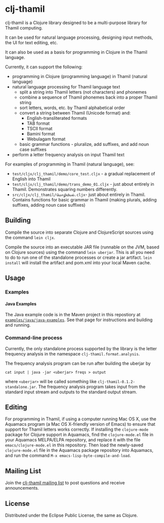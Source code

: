 # clj-thamil

clj-thamil is a Clojure library designed to be a multi-purpose library for Thamil
computing.

It can be used for natural language processing, designing input
methods, the UI for text editing, etc.

It can also be used as a basis for programming in Clojure in the
Thamil language.

Currently, it can support the following:
* programming in Clojure (programming language) in Thamil (natural language)
* natural language processing for Thamil language text
  * split a string into Thamil letters (not characters) and phonemes
  * combine a sequence of Thamil phonemes back into a proper Thamil string
  * sort letters, words, etc. by Thamil alphabetical order
  * convert a string between Thamil (Unicode format) and:
    * English-transliterated formats
    * TAB format
    * TSCII format
    * Bamini format
    * Webulagam format
  * basic grammar functions - pluralize, add suffixes, and add noun
    case suffixes
* perform a letter frequency analysis on input Thamil text

For examples of programming in Thamil (natural language), see:
* `test/cljx/clj_thamil/demo/core_test.cljx` - a gradual
replacement of English into Thamil
* `test/cljx/clj_thamil/demo/trans_demo_01.cljx` - just about entirely
  in Thamil.  Demonstrates squaring numbers differently.
* `src/cljx/clj_thamil/மொழியியல்.cljx`- just about
entirely in Thamil.  Contains functions for basic grammar in Thamil
(making plurals, adding suffixes, adding noun case suffixes)

## Building

Compile the source into separate Clojure and ClojureScript sources using the
command `lein cljx`. 

Compile the source into an executable JAR file (runnable on the JVM,
based on Clojure sources) using the command `lein uberjar`.  This is
all you need to do to run one of the standalone processes or
create a jar artifact.  `lein install` will install the artifact and
pom.xml into your local Maven cache.

## Usage

### Examples

#### Java Examples

The Java example code is in the Maven project in this repostiory at
[`examples/java/java-examples`](examples/java/java-examples/README.md).
See that page for instructions and building and running.

### Command-line process

Currently, the only standalone process supported by the library is the
letter frequency analysis in the namespace
`clj-thamil.format.analysis`.

The frequency analysis program can be
run after building the uberjar by
```
cat input | java -jar <uberjar> freqs > output
```
where `<uberjar>` will be called something like
`clj-thamil-0.1.2-standalone.jar`.   The frequency analysis program
takes input from the standard input stream and outputs to the standard
output stream.

## Editing

For programming in Thamil, if using a computer running Mac OS X, use
the Aquamacs program (a Mac OS X-friendly version of Emacs) to ensure that support for Thamil letters works
correctly.  If installing the `clojure-mode` package for Clojure
support in Aquamacs, find the `clojure-mode.el` file in your Aquamacs
MELPA/ELPA repository, and replace it with the file
`emacs/clojure-mode.el` in this repository.  Then load the newly-saved
`clojure-mode.el` file in the Aquamacs package repository into
Aquamacs, and run the command `M-x emacs-lisp-byte-compile-and-load`. 

## Mailing List

Join the [clj-thamil mailing list](https://groups.google.com/forum/#!forum/clj-thamil) to post questions and receive announcements.

## License

Distributed under the Eclipse Public License, the same as Clojure.
